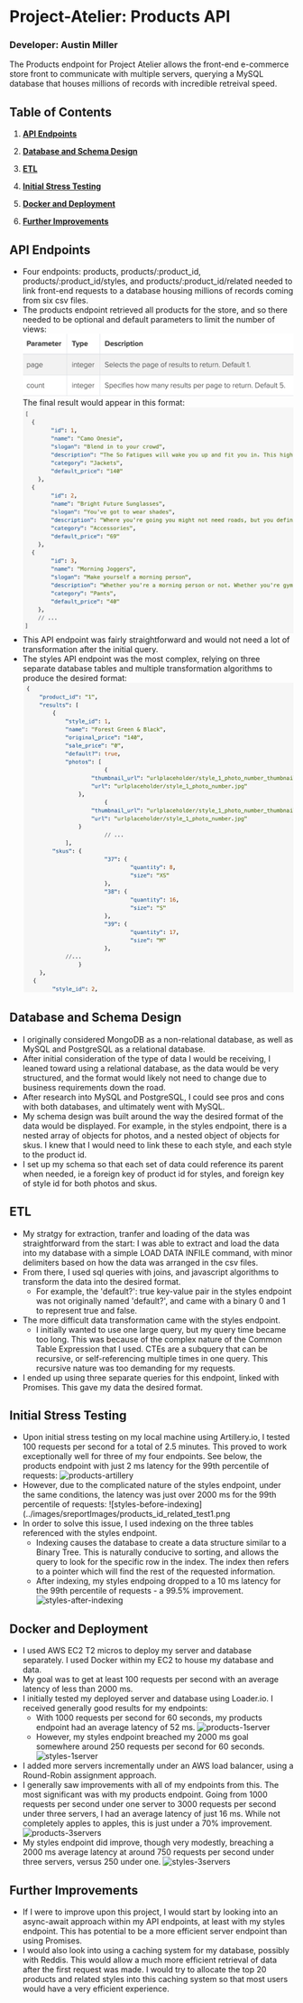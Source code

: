# Project-Atelier: Products API
### **Developer:** Austin Miller
The Products endpoint for Project Atelier allows the front-end e-commerce store front to communicate with multiple servers, querying a MySQL database that houses millions of records with incredible retreival speed.

## Table of Contents
1. [**API Endpoints**](#api-endpoints)

2. [**Database and Schema Design**](#database-and-schema-design)

3. [**ETL**](#etl)

4. [**Initial Stress Testing**](#initial-stress-testing)

5. [**Docker and Deployment**](#docker-and-deployment)

6. [**Further Improvements**](#further-improvements)

## API Endpoints
* Four endpoints: products, products/:product_id, products/:product_id/styles, and products/:product_id/related needed to link front-end requests to a database housing millions of records coming from six csv files.
* The products endpoint retrieved all products for the store, and so there needed to be optional and default parameters to limit the number of views:
![products-params](../images/readmeImages/products_params.png)
The final result would appear in this format:
![products](../images/readmeImages/products.png)
* This API endpoint was fairly straightforward and would not need a lot of transformation after the initial query.
* The styles API endpoint was the most complex, relying on three separate database tables and multiple transformation algorithms to produce the desired format:
![styles](../images/readmeImages/styles.png)

## Database and Schema Design
* I originally considered MongoDB as a non-relational database, as well as MySQL and PostgreSQL as a relational database.
* After initial consideration of the type of data I would be receiving, I leaned toward using a relational database, as the data would be very structured, and the format would likely not need to change due to business requirements down the road.
* After research into MySQL and PostgreSQL, I could see pros and cons with both databases, and ultimately went with MySQL.
* My schema design was built around the way the desired format of the data would be displayed. For example, in the styles endpoint, there is a nested array of objects for photos, and a nested object of objects for skus. I knew that I would need to link these to each style, and each style to the product id.
* I set up my schema so that each set of data could reference its parent when needed, ie a foreign key of product id for styles, and foreign key of style id for both photos and skus.

## ETL
* My stratgy for extraction, tranfer and loading of the data was straightforward from the start: I was able to extract and load the data into my database with a simple LOAD DATA INFILE command, with minor delimiters based on how the data was arranged in the csv files.
* From there, I used sql queries with joins, and javascript algorithms to transform the data into the desired format.
  * For example, the 'default?': true key-value pair in the styles endpoint was not originally named 'default?', and came with a binary 0 and 1 to represent true and false.
* The more difficult data transformation came with the styles endpoint.
  * I initially wanted to use one large query, but my query time became too long. This was because of the complex nature of the Common Table Expression that I used. CTEs are a subquery that can be recursive, or self-referencing multiple times in one query. This recursive nature was too demanding for my requests.
* I ended up using three separate queries for this endpoint, linked with Promises. This gave my data the desired format.

## Initial Stress Testing
* Upon initial stress testing on my local machine using Artillery.io, I tested 100 requests per second for a total of 2.5 minutes. This proved to work exceptionally well for three of my four endpoints. See below, the products endpoint with just 2 ms latency for the 99th percentile of requests:
![products-artillery](../images/sreportImages/products_test1.png)
* However, due to the complicated nature of the styles endpoint, under the same conditions, the latency was just over 2000 ms for the 99th percentile of requests:
![styles-before-indexing](../images/sreportImages/products_id_related_test1.png
* In order to solve this issue, I used indexing on the three tables referenced with the styles endpoint.
  * Indexing causes the database to create a data structure similar to a Binary Tree. This is naturally conducive to sorting, and allows the query to look for the specific row in the index. The index then refers to a pointer which will find the rest of the requested information.
  * After indexing, my styles endpoing dropped to a 10 ms latency for the 99th percentile of requests - a 99.5% improvement.
![styles-after-indexing](../images/sreportImages/products_id_styles_test2_afterIndexing.png)

## Docker and Deployment
* I used AWS EC2 T2 micros to deploy my server and database separately. I used Docker within my EC2 to house my database and data.
* My goal was to get at least 100 requests per second with an average latency of less than 2000 ms.
* I initially tested my deployed server and database using Loader.io. I received generally good results for my endpoints:
  * With 1000 requests per second for 60 seconds, my products endpoint had an average latency of 52 ms.
  ![products-1server](../images/sloaderio/server1/products_1000.png)
  * However, my styles endpoint breached my 2000 ms goal somewhere around 250 requests per second for 60 seconds.
  ![styles-1server](../images/sloaderio/server1/styles_250.png)
* I added more servers incrementally under an AWS load balancer, using a Round-Robin assignment approach.
* I generally saw improvements with all of my endpoints from this. The most significant was with my products endpoint. Going from 1000 requests per second under one server to 3000 requests per second under three servers, I had an average latency of just 16 ms. While not completely apples to apples, this is just under a 70% improvement.
![products-3servers](../images/sloaderio/servers3/products_3000.png)
* My styles endpoint did improve, though very modestly, breaching a 2000 ms average latency at around 750 requests per second under three servers, versus 250 under one.
![styles-3servers](../images/sloaderio/servers3/styles_750.png)

## Further Improvements
* If I were to improve upon this project, I would start by looking into an async-await approach within my API endpoints, at least with my styles endpoint. This has potential to be a more efficient server endpoint than using Promises.
* I would also look into using a caching system for my database, possibly with Reddis. This would allow a much more efficient retrieval of data after the first request was made. I would try to allocate the top 20 products and related styles into this caching system so that most users would have a very efficient experience.